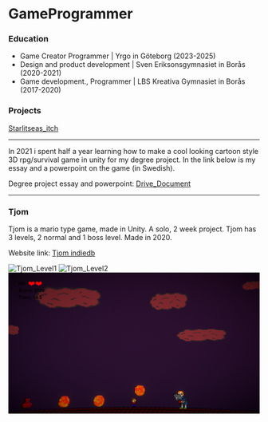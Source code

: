 # GameProgrammer

### Education
- Game Creator Programmer | Yrgo in Göteborg (2023-2025)
- Design and product development | Sven Eriksonsgymnasiet in Borås (2020-2021)
- Game development., Programmer | LBS Kreativa Gymnasiet in Borås (2017-2020)

### Projects
[Starlitseas_itch](https://yrgo-game-creator.itch.io/starlit-seas)

________________________________________________________________________________________________________________________________________________________________________________________________________________________________________________________
In 2021 i spent half a year learning how to make a cool looking cartoon style 3D rpg/survival game in unity for my degree project. 
In the link below is my essay and a powerpoint on the game (in Swedish).

Degree project essay and powerpoint: [Drive_Document](https://drive.google.com/drive/folders/1aACRJVYvIYw3PrxSMH7jPCPunhG_WQpW)
________________________________________________________________________________________________________________________________________________________________________________________________________________________________________________________
### Tjom
Tjom is a mario type game, made in Unity. A solo, 2 week project. Tjom has 3 levels, 2 normal and 1 boss level. Made in 2020.

Website link: [Tjom indiedb](https://www.indiedb.com/games/tjom/downloads/tjom)

![Tjom_Level1](/Assests/Tjom_Level1.png)
![Tjom_Level2](/Assests/Tjom_Level2.png)
![](/Assests/Tjom_Level3.png)


